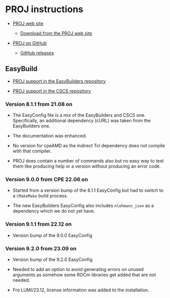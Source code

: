 # PROJ instructions

  * [PROJ web site](https://proj.org/)

      * [Download from the PROJ web site](https://proj.org/download.html)

  * [PROJ on GitHub](https://github.com/OSGeo/PROJ)

      * [GitHub releases](https://github.com/OSGeo/PROJ/releases)


## EasyBuild

  * [PROJ support in the EasyBuilders repository](https://github.com/easybuilders/easybuild-easyconfigs/tree/develop/easybuild/easyconfigs/p/PROJ)

  * [PROJ support in the CSCS repository](https://github.com/eth-cscs/production/tree/master/easybuild/easyconfigs/p/PROJ)


### Version 8.1.1 from 21.08 on

  * The EasyConfig file is a mix of the EasyBuilders and CSCS one. Specifically,
    an additional dependency (cURL) was taken from the EasyBuilders one.

  * The documentation was enhanced.

  * No version for cpeAMD as the indirect Tcl dependency does not compile with that
    compiler.

  * PROJ does contain a number of commands also but no easy way to test them like
    producing help or a version without producing an error code.


### Version 9.0.0 from CPE 22.06 on

  * Started from a version bump of the 8.1.1 EasyConfig but had to switch to a
    `CMakeMake` build process.

  * The new EasyBuilders EasyConfig also includes `nlohmann_json` as a dependency
    which we do not yet have.


### Version 9.1.1 from 22.12 on

  * Version bump of the 9.0.0 EasyConfig


### Version 9.2.0 from 23.09 on

  * Version bump of the 9.2.0 EasyConfig
  
  * Needed to add an option to avoid generating errors on unused arguments as somehow 
    some ROCm libraries get added that are not needed.

  * Fro LUMI/23.12, license information was added to the installation.
